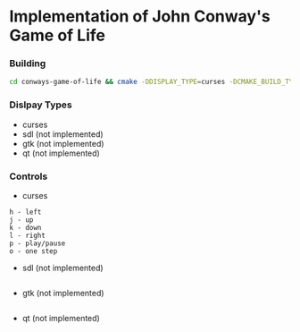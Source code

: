 # Implementation of John Conway's Game of Life

### Building
```bash
cd conways-game-of-life && cmake -DDISPLAY_TYPE=curses -DCMAKE_BUILD_TYPE=Release -Bbuild/ -S./ && cmake --build build/ -j8
```

### Dislpay Types
- curses
- sdl (not implemented)
- gtk (not implemented)
- qt (not implemented)

### Controls
- curses
```
h - left
j - up
k - down
l - right
p - play/pause
o - one step
```
- sdl (not implemented)
```
```
- gtk (not implemented)
```
```
- qt (not implemented)
```
```
